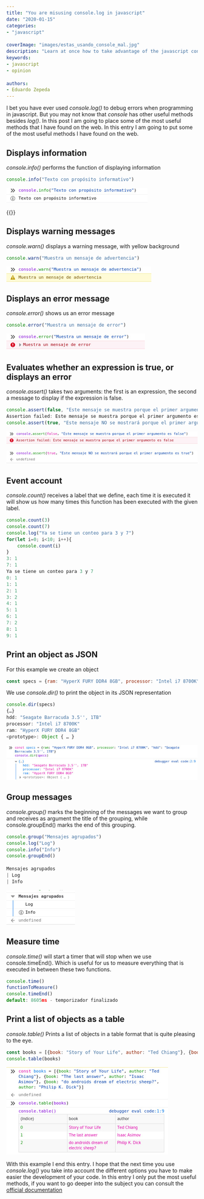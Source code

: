 ```yaml
---
title: "You are misusing console.log in javascript"
date: "2020-01-15"
categories:
- "javascript"

coverImage: "images/estas_usando_console_mal.jpg"
description: "Learn at once how to take advantage of the javascript console object and its most useful methods to make your development easier."
keywords:
- javascript
- opinion

authors:
- Eduardo Zepeda
---
```


I bet you have ever used _console.log()_ to debug errors when programming in javascript. But you may not know that _console_ has other useful methods besides _log()_. In this post I am going to place some of the most useful methods that I have found on the web. In this entry I am going to put some of the most useful methods I have found on the web.

## Displays information

_console.info()_ performs the function of displaying information

```javascript
console.info("Texto con propósito informativo")
```

![Print with console.info in console](images/info.jpg)

{{<ad>}}

## Displays warning messages

_console.warn()_ displays a warning message, with yellow background

```javascript
console.warn("Muestra un mensaje de advertencia")
```

![Print with console.warn in console](images/warn.jpg)

## Displays an error message

_console.error()_ shows us an error message

```javascript
console.error("Muestra un mensaje de error")
```

![Error in console printed with console.error](images/error.jpg)

## Evaluates whether an expression is true, or displays an error

_console.assert()_ takes two arguments: the first is an expression, the second a message to display if the expression is false.

```javascript
console.assert(false, "Este mensaje se muestra porque el primer argumento es false")
Assertion failed: Este mensaje se muestra porque el primer argumento es false
console.assert(true, "Este mensaje NO se mostrará porque el primer argumento es true")
```

![Console printout with console.assert ara false](images/assertFalse.jpg)

![Console printout with console.assert for true](images/assertTrue.jpg)

## Event account

_console.count()_ receives a label that we define, each time it is executed it will show us how many times this function has been executed with the given label.

```javascript
console.count(3)
console.count(7)
console.log("Ya se tiene un conteo para 3 y 7")
for(let i=0; i<10; i++){
    console.count(i)
}
3: 1 
7: 1 
Ya se tiene un conteo para 3 y 7
0: 1 
1: 1 
2: 1 
3: 2 
4: 1 
5: 1 
6: 1 
7: 2
8: 1 
9: 1
```

## Print an object as JSON

For this example we create an object

```javascript
const specs = {ram: "HyperX FURY DDR4 8GB", processor: "Intel i7 8700K", "hdd": "Seagate Barracuda 3.5'', 1TB"}
```

We use _console.dir()_ to print the object in its JSON representation

```javascript
console.dir(specs)
{…}
hdd: "Seagate Barracuda 3.5'', 1TB"
processor: "Intel i7 8700K"
ram: "HyperX FURY DDR4 8GB"
<prototype>: Object { … }
```

![Console printout with console.dir](images/dir.jpg)

## Group messages

_console.group()_ marks the beginning of the messages we want to group and receives as argument the title of the grouping, while console.groupEnd() marks the end of this grouping.

```javascript
console.group("Mensajes agrupados")
console.log("Log")
console.info("Info")
console.groupEnd()

Mensajes agrupados
| Log
| Info
```

![Printout of a group with console.group in console](images/group.jpg)

## Measure time

_console.time()_ will start a timer that will stop when we use console.timeEnd(). Which is useful for us to measure everything that is executed in between these two functions.

```javascript
console.time()
functionToMeasure()
console.timeEnd()
default: 8605ms - temporizador finalizado
```

## Print a list of objects as a table

_console.table()_ Prints a list of objects in a table format that is quite pleasing to the eye.

```javascript
const books = [{book: "Story of Your Life", author: "Ted Chiang"}, {book: "The last answer", author: "Isaac Asimov"}, {book: "do androids dream of electric sheep?", author: "Philip K. Dick"}]
console.table(books)
```

![Printing table with console.table in console](images/table-1.jpg)

With this example I end this entry. I hope that the next time you use _console.log()_ you take into account the different options you have to make easier the development of your code. In this entry I only put the most useful methods, if you want to go deeper into the subject you can consult the [official documentation](https://developer.mozilla.org/es/docs/Web/API/Console)